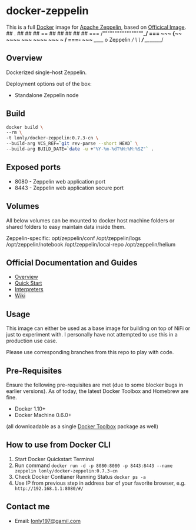 # docker-zeppelin

This is a full [Docker](https://www.docker.com/what-docker) image for [Apache Zeppelin](http://zeppelin.apache.org), based on [Officical Image](https://hub.docker.com/r/apache/zeppelin/).
                        ##         .
                  ## ## ##        ==
               ## ## ## ## ##    ===
           /"""""""""""""""""\___/ ===
      ~~~ {~~ ~~~~ ~~~ ~~~~ ~~~ ~ /  ===- ~~~
           \______ o Zeppelin  __/
             \    \         __/
              \____\_______/

## Overview

Dockerized single-host Zeppelin.

Deployment options out of the box:
- Standalone Zeppelin node

## Build

```bash
docker build \
--rm \
-t lonly/docker-zeppelin:0.7.3-cn \
--build-arg VCS_REF=`git rev-parse --short HEAD` \
--build-arg BUILD_DATE=`date -u +"%Y-%m-%dT%H:%M:%SZ"` .
```

## Exposed ports

- 8080 - Zeppelin web application port
- 8443 - Zeppelin web application secure port


## Volumes

All below volumes can be mounted to docker host machine folders or shared folders to easy maintain data inside them. 

Zeppelin-specific:
opt/zeppelin/conf
/opt/zeppelin/logs
/opt/zeppelin/notebook
/opt/zeppelin/local-repo
/opt/zeppelin/helium


## Official Documentation and Guides

- [Overview](http://zeppelin.apache.org/docs/0.7.03)
- [Quick Start](http://zeppelin.apache.org/docs/0.7.3/install/install.html)
- [Interpreters](http://zeppelin.apache.org/docs/0.7.3/manual/interpreters.html)
- [Wiki](https://cwiki.apache.org/confluence/display/ZEPPELIN/Zeppelin+Home)

## Usage

This image can either be used as a base image for building on top of NiFi or just to experiment with. I personally have not attempted to use this in a production use case.

Please use corresponding branches from this repo to play with code.


## Pre-Requisites
Ensure the following pre-requisites are met (due to some blocker bugs in earlier versions). As of today, the latest Docker Toolbox and Homebrew are fine.

- Docker 1.10+
- Docker Machine 0.6.0+

(all downloadable as a single [Docker Toolbox](https://www.docker.com/products/docker-toolbox) package as well)

## How to use from Docker CLI

1. Start Docker Quickstart Terminal
2. Run command  `docker run -d -p 8080:8080 -p 8443:8443 --name zeppelin lonly/docker-zeppelin:0.7.3-cn`
3. Check Docker Contianer Running Status `docker ps -a`
4. Use IP from previous step in address bar of your favorite browser, e.g. ` http://192.168.1.1:8080/#/`

## Contact me

- Email: <lonly197@gamil.com>